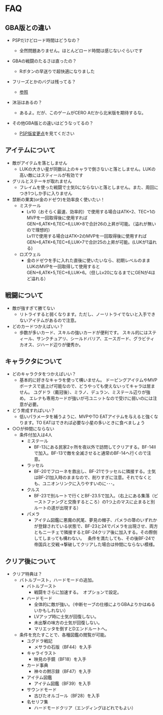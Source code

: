 # FAQ

## GBA版との違い 

- PSPだけどロード時間はどうなの？
  - 全然問題ありません。ほとんどロード時間は感じないぐらいです
- GBAの戦闘のたるさは直ったの？
  - Rボタンの早送りで超快適になりました
- フリーズとかのバグは残ってる？
  - [参照](Bug.md)

- 沐浴はあるの？
  - あるよ。だが、このゲームがCERO Aだから北米版を期待するな。
- その他GBA版との違いはどうなってるの？
  - [PSP版変更点](PSPVersionChanges.md)を見てください

## アイテムについて 

- 敵がアイテムを落としません
  - LUKの大きい星が同数以上のキャラで倒さないと落としません。LUKの高い敵にはスティールが有効です
- グリルとステーキが取れません
  - フレイムを使った戦闘で士気0にならないと落としません。また、周回につき1つしか手に入りません
- 禁断の果実(or金のドゼウ)を効率良く使いたい！
  - ミステール
    - Lv10（おそらく最速、効率的）で使用する場合はATK+2、TEC+1のMVPを一回取得後に使用すれば<br />GEN+6,ATK+6,TEC+6,LUK+8で合計26の上昇が可能。（溢れが無いので理想的）<br />Lv11で使用する場合はATK+2のMVPを一回取得後に使用すれば<br />GEN+6,ATK+6,TEC+6,LUK+7で合計25の上昇が可能。(LUKが1溢れる)
  - ロズウェル
    - 金のドゼウを手に入れた直後に使いたいなら、初期レベルのままLUKのMVPを一回取得して使用するとGEN+6,ATK+5,TEC+6,LUK+6。（但しLv20になるまでにGENが4ほど溢れる）

## 戦闘について 

- 敵が強すぎて勝てない
  - リトライすると弱くなります。ただし、ノーリトライでないと入手できないアイテムがあるので注意。
- どのカードつかえばいい？
  - 歩数が多いカード、スキルの強いカードが便利です。
スキル的にはスティール、サンクチュアリ、シールドバリア、エースガード、グラビティカオス、ジハード辺りが優秀か。

## キャラクタについて 

- どのキャラクタをつかえばいい？
  - 基本的に好きなキャラを使って構いません。
ドーピングアイテムやMVPボーナスで底上げ可能なので、どうやっても使えないってキャラは居ません。
ユグドラ（戴冠後）、ミラノ、デュラン、ミステール辺りが強め。
エレナも専用カードが強いが弓ユニットなので受けに弱いのには注意が必要。
- どう育成すればいい？
  - 低いパラメータを補うように、MVPやTO EATアイテムを与えると強くなります。TO EATはできれば必要な小星の多いときに食べましょう
- ○○が仲間にならない
  - 条件付加入は4人
    - ミステール
      - BF-13にある民家2ヶ所を夜以外で訪問してクリアする。BF-14Ⅱで加入。BF-13で敵を全滅させると通常のBF-14へ行くので注意。
    - ラッセル
      - BF-20でフローネを救出し、BF-21でラッセルに隣接する。士気はBF-21加入時のままなので、削りすぎに注意。それでなくとも、ユニオンリンクに入りやすいのに･･･。
    - クルス
      - BF-23で別ルートで行くとBF-23.5で加入。（右上にある集落（ビーストファングと交換するところ）の1つ上のマスに止まると別ルートの道が出現する）
    - パメラ
      - アイテム図鑑に悪魔の尻尾、夢見の帽子、パメラの箒のいずれかが登録されている状態で、BF-23と24でパメラを出現させ、両方ともニーチェで隣接するとBF-24クリア後に加入する。その際倒してしまっても構わない。　
    条件を満たしても、その後BF-24で帝国兵と交戦→撃破してクリアした場合は仲間にならない模様。

## クリア後について 

- クリア特典は？
  - バトルブースト，ハードモードの追加。
    - バトルブースト
      - 戦闘をさらに加速する。　オプションで設定。
    - ハードモード
      - 全体的に敵が強い。（中断セーブの仕様によりGBAよりかはぬるいかもしれない）
      - LVアップ時に士気が回復しない。
      - 未出撃の味方の士気が回復しない。
      - マリエッタを倒すとDエンドルートへ。
  - 条件を充たすことで、各種図鑑の閲覧が可能。
    - ユグドラ戦記
      - メサラの石版（BF44）を入手
    - キャライラスト
      - 映見の手鏡（BF18）を入手
    - カード事典
      - 神々の黙示録（BF47）を入手
    - アイテム図鑑
      - アイテム図鑑（BF39）を入手
    - サウンドモード
      - 古びたオルゴール（BF28）を入手
    - 名セリフ集
      - ハードモードクリア（エンディングはどれでもよい）
